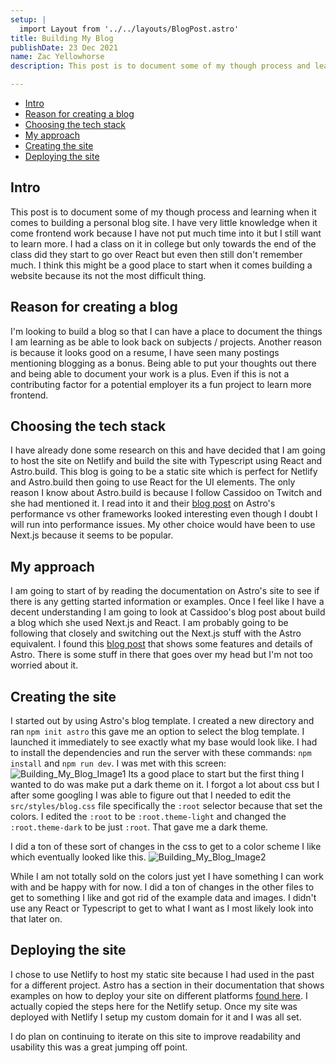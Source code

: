 ```yaml
---
setup: |
  import Layout from '../../layouts/BlogPost.astro'
title: Building My Blog
publishDate: 23 Dec 2021
name: Zac Yellowhorse
description: This post is to document some of my though process and learning when it comes to building a personal blog site...

---
```


- [Intro](#intro)
- [Reason for creating a blog](#reason-for-creating-a-blog)
- [Choosing the tech stack](#choosing-the-tech-stack)
- [My approach](#my-approach)
- [Creating the site](#creating-the-site)
- [Deploying the site](#deploying-the-site)

## Intro
This post is to document some of my though process and learning when it comes to building a personal blog site. I have very little knowledge when it come frontend work because I have not put much time into it but I still want to learn more. I had a class on it in college but only towards the end of the class did they start to go over React but even then still don't remember much. I think this might be a good place to start when it comes building a website because its not the most difficult thing.

## Reason for creating a blog
I'm looking to build a blog so that I can have a place to document the things I am learning as be able to look back on subjects / projects. Another reason is because it looks good on a resume, I have seen many postings mentioning blogging as a bonus. Being able to put your thoughts out there and being able to document your work is a plus. Even if this is not a contributing factor for a potential employer its a fun project to learn more frontend. 

## Choosing the tech stack 
I have already done some research on this and have decided that I am going to host the site on Netlify and build the site with Typescript using React and Astro.build. This blog is going to be a static site which is perfect for Netlify and Astro.build then going to use React for the UI elements. The only reason I know about Astro.build is because I follow Cassidoo on Twitch and she had mentioned it. I read into it and their [blog post](https://docs.astro.build/comparing-astro-vs-other-tools/) on Astro's performance vs other frameworks looked interesting even though I doubt I will run into performance issues. My other choice would have been to use Next.js because it seems to be popular. 

## My approach
I am going to start of by reading the documentation on Astro's site to see if there is any getting started information or examples. Once I feel like I have a decent understanding I am going to look at Cassidoo's blog post about build a blog which she used Next.js and React. I am probably going to be following that closely and switching out the Next.js stuff with the Astro equivalent. I found this [blog post](https://dev.to/cassidoo/build-wicked-fast-sites-with-astro-an-introduction-173j) that shows some features and details of Astro. There is some stuff in there that goes over my head but I'm not too worried about it. 

## Creating the site
I started out by using Astro's blog template. I created a new directory and ran `npm init astro` this gave me an option to select the blog template. I launched it immediately to see exactly what my base would look like. I had to install the dependencies and run the server with these commands: `npm install` and `npm run dev`. I was met with this screen: 
![Building_My_Blog_Image1](https://www.zacyellowhorse.com/posts_assets/Building_My_Blog_Image1.png)
Its a good place to start but the first thing I wanted to do was make put a dark theme on it. I forgot a lot about css but I after some googling I was able to figure out that I needed to edit the `src/styles/blog.css` file specifically the `:root` selector because that set the colors. I edited the `:root` to be `:root.theme-light` and changed the `:root.theme-dark` to be just `:root`. That gave me a dark theme.

I did a ton of these sort of changes in the css to get to a color scheme I like which eventually looked like this. 
![Building_My_Blog_Image2](https://www.zacyellowhorse.com/posts_assets/Building_My_Blog_Image2.png)

While I am not totally sold on the colors just yet I have something I can work with and be happy with for now. I did a ton of changes in the other files to get to something I like and got rid of the example data and images. I didn't use any React or Typescript to get to what I want as I most likely look into that later on. 

## Deploying the site
I chose to use Netlify to host my static site because I had used in the past for a different project. Astro has a section in their documentation that shows examples on how to deploy your site on different platforms [found here](https://docs.astro.build/guides/deploy/). I actually copied the steps here for the Netlify setup. Once my site was deployed with Netlify I setup my custom domain for it and I was all set.

I do plan on continuing to iterate on this site to improve readability and usability this was a great jumping off point. 
